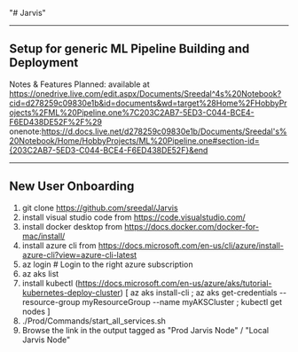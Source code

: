 "# Jarvis" 

-----------------------------------------------------
Setup for generic ML Pipeline Building and Deployment
-----------------------------------------------------

Notes & Features Planned: available at https://onedrive.live.com/edit.aspx/Documents/Sreedal^4s%20Notebook?cid=d278259c09830e1b&id=documents&wd=target%28Home%2FHobbyProjects%2FML%20Pipeline.one%7C203C2AB7-5ED3-C044-BCE4-F6ED438DE52F%2F%29
onenote:https://d.docs.live.net/d278259c09830e1b/Documents/Sreedal's%20Notebook/Home/HobbyProjects/ML%20Pipeline.one#section-id={203C2AB7-5ED3-C044-BCE4-F6ED438DE52F}&end


-----------------------------------------------------
New User Onboarding
-----------------------------------------------------

1. git clone https://github.com/sreedal/Jarvis
2. install visual studio code from https://code.visualstudio.com/ 
3. install docker desktop from https://docs.docker.com/docker-for-mac/install/ 
4. install azure cli from https://docs.microsoft.com/en-us/cli/azure/install-azure-cli?view=azure-cli-latest 
5. az login # Login to the right azure subscription
6. az aks list 
7. install kubectl (https://docs.microsoft.com/en-us/azure/aks/tutorial-kubernetes-deploy-cluster) [ az aks install-cli ; az aks get-credentials --resource-group myResourceGroup --name myAKSCluster ; kubectl get nodes ]
8. ./Prod/Commands/start_all_services.sh
9.  Browse the link in the output tagged as "Prod Jarvis Node" / "Local Jarvis Node"

